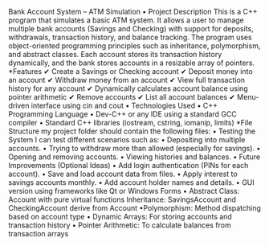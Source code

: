 
Bank Account System – ATM Simulation
•	Project Description
This is a C++ program that simulates a basic ATM system. It allows a user to manage multiple bank accounts (Savings and Checking) with support for deposits, withdrawals, transaction history, and balance tracking. The program uses object-oriented programming principles such as inheritance, polymorphism, and abstract classes. Each account stores its transaction history dynamically, and the bank stores accounts in a resizable array of pointers.
*Features
✔ Create a Savings or Checking account
✔ Deposit money into an account
✔ Withdraw money from an account
✔ View full transaction history for any account
✔ Dynamically calculates account balance using pointer arithmetic
✔ Remove accounts
✔ List all account balances
✔ Menu-driven interface using cin and cout
•	Technologies Used
•	C++ Programming Language
•	Dev-C++ or any IDE using a standard GCC compiler
•	Standard C++ libraries (iostream, cstring, iomanip, limits) *File Structure
my project folder should contain the following files:
•	Testing the System
I can test different scenarios such as:
•	Depositing into multiple accounts.
•	Trying to withdraw more than allowed (especially for savings).
•	Opening and removing accounts.
•	Viewing histories and balances.
•	Future Improvements (Optional Ideas)
•	Add login authentication (PINs for each account).
•	Save and load account data from files.
•	Apply interest to savings accounts monthly.
•	Add account holder names and details.
•	GUI version using frameworks like Qt or Windows Forms • Abstract Class: Account with pure virtual functions Inheritance: SavingsAccount and CheckingAccount derive from Account •Polymorphism: Method dispatching based on account type • Dynamic Arrays: For storing accounts and transaction history • Pointer Arithmetic: To calculate balances from transaction arrays
